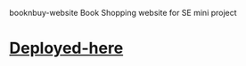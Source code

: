  booknbuy-website
Book Shopping website for SE mini project
# [Deployed-here](https://mahiiverse1.github.io/booknbuy-website/)
